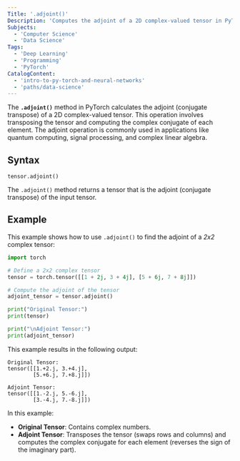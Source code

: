 ```yaml
---
Title: '.adjoint()'
Description: 'Computes the adjoint of a 2D complex-valued tensor in PyTorch.'
Subjects:
  - 'Computer Science'
  - 'Data Science'
Tags:
  - 'Deep Learning'
  - 'Programming'
  - 'PyTorch'
CatalogContent:
  - 'intro-to-py-torch-and-neural-networks'
  - 'paths/data-science'
---
```


The **`.adjoint()`** method in PyTorch calculates the adjoint (conjugate transpose) of a 2D complex-valued tensor. This operation involves transposing the tensor and computing the complex conjugate of each element. The adjoint operation is commonly used in applications like quantum computing, signal processing, and complex linear algebra.

## Syntax

```pseudo
tensor.adjoint()
```

The `.adjoint()` method returns a tensor that is the adjoint (conjugate transpose) of the input tensor.

## Example

This example shows how to use `.adjoint()` to find the adjoint of a _2x2_ complex tensor:

```py
import torch

# Define a 2x2 complex tensor
tensor = torch.tensor([[1 + 2j, 3 + 4j], [5 + 6j, 7 + 8j]])

# Compute the adjoint of the tensor
adjoint_tensor = tensor.adjoint()

print("Original Tensor:")
print(tensor)

print("\nAdjoint Tensor:")
print(adjoint_tensor)
```

This example results in the following output:

```shell
Original Tensor:
tensor([[1.+2.j, 3.+4.j],
        [5.+6.j, 7.+8.j]])

Adjoint Tensor:
tensor([[1.-2.j, 5.-6.j],
        [3.-4.j, 7.-8.j]])
```

In this example:

- **Original Tensor**: Contains complex numbers.
- **Adjoint Tensor**: Transposes the tensor (swaps rows and columns) and computes the complex conjugate for each element (reverses the sign of the imaginary part).

